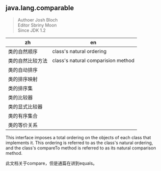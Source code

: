 ## java.lang.comparable

> Authoer Josh Bloch  
> Editor Sbriny Moon  
> Since JDK 1.2  

| zh               | en                                 |
| ---------------- | ---------------------------------- |
| 类的自然顺序     | class's natural ordering           |
| 类的自然比较方法 | class's natural comparision method |
| 类的自动排序     |                                    |
| 类的排序映射     |                                    |
| 类的排序集       |                                    |
| 类的比较器       |                                    |
| 类的显式比较器   |                                    |
| 类的有序集合     |                                    |
| 类的等价关系 |                                    |

This interface imposes a total ordering on the objects of each class that implements it. This ordering is referred to as the class's natural ordering, and the class's compareTo method is referred to as its natural comparison method.

此文档关于compare，但是通篇在讲到equals。